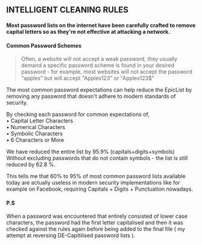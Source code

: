 ## INTELLIGENT CLEANING RULES
#### Most password lists on the internet have been carefully crafted to remove capital letters so as they're not effective at attacking a network.    
    
#### Common Password Schemes     
> Often, a website will not accept a weak password, they usually demand a specific password scheme is found in your desired password - for example, most websites will not accept the password "apples" but will accept "Apples123" or "Apples123$" 
    
The most common password expectations can help reduce the EpicList by removing any password that doesn't adhere to modern standards of security.  
    
By checking each password for common expectations of,    
• Capital Letter Characters    
• Numerical Characters     
• Symbolic Characters   
• 6 Characters or More    
   
We have reduced the entire list by 95.9% (capitals+digits+symbols)    
Without excluding passwords that do not contain symbols - the list is still reduced by 62.8 %.    

This tells me that 60% to 95% of most common password lists available today are actually useless in modern security implementations like for example on Facebook, requiring Capitals + Digits + Punctuation nowadays. 
 
#### P.S   
When a password was encountered that entirely consisted of lower case characters, the password had the first letter capitalised and then it was checked against the rules again before being added to the final file ( my attempt at reversing DE-Capitilised password lists ).
